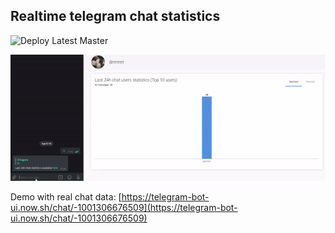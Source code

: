 ## Realtime telegram chat statistics 

![Deploy Latest Master](https://github.com/EugeneDraitsev/telegram-bot-ui/workflows/Deploy%20Latest%20Master/badge.svg)

![demo.gif](.github/demo.gif)

Demo with real chat data: [https://telegram-bot-ui.now.sh/chat/-1001306676509](https://telegram-bot-ui.now.sh/chat/-1001306676509)
